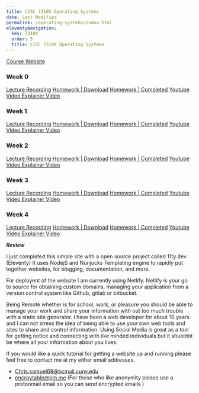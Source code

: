 ```yaml
---
title: CISC 7310X Operating Systems
date: Last Modified 
permalink: /operating-systems/index.html
eleventyNavigation:
  key: 7310X
  order: 5
  title: CISC 7310X Operating Systems
---
```


[Course Website](https://huichen-cs.github.io/course/CISC7310X/22SP/tutorial/bootstrap1.html)

### Week 0

[Lecture Recording]()
[Homework | Download]()
[Homework | Completed]()
[Youtube Video Explainer Video]()


### Week 1
[Lecture Recording]()
[Homework | Download]()
[Homework | Completed]()
[Youtube Video Explainer Video]()


### Week 2
[Lecture Recording]()
[Homework | Download]()
[Homework | Completed]()
[Youtube Video Explainer Video]()


### Week 3
[Lecture Recording]()
[Homework | Download]()
[Homework | Completed]()
[Youtube Video Explainer Video]()


### Week 4
[Lecture Recording]()
[Homework | Download]()
[Homework | Completed]()
[Youtube Video Explainer Video]()




***Review***

I just completed this simple site with a open source project 
called 11ty.dev. (Eleventy) It uses NodejS and Nunjucks Templating engine to rapidly put together websites, for blogging, documentation, and more. 

For deployent of the website I am currently using Netlify. Netlify is your go to source for obtaining custom domains, managing your application from a version control system like Github, gitlab or bitbucket.

 Being Remote whether is for school, work, or pleasure you should be able to manage your work and share your information with out too much trouble with a static site generator. I have been a web developer for about 10 years and I can not stress the idea of being able to use your own web tools and sites to share and control information. Using Social Media is great as a tool for getting notice and connecting with like minded individuals but it shuoldnt be where all your information about you lives.

 If you would like a quick tutorial for getting a website up and running please feel free to contact me at  my either email addresses.

- Chris.samuel68@bcmail.cuny.edu 
- encrpytable@pm.me (For those who like anonymity please use a protonmail email so you can send encrypted emails ) 

